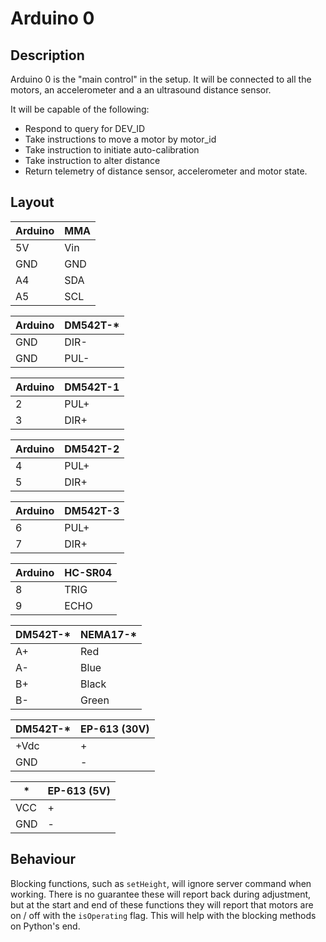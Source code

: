# Arduino 0

## Description
Arduino 0 is the "main control" in the setup. It will be connected to all the motors, an accelerometer and a an ultrasound distance sensor.

It will be capable of the following: 
- Respond to query for DEV\_ID
- Take instructions to move a motor by motor\_id
- Take instruction to initiate auto-calibration
- Take instruction to alter distance
- Return telemetry of distance sensor, accelerometer and motor state.

## Layout
| Arduino | MMA |
|---------|-----|
| 5V      | Vin |
| GND     | GND |
| A4      | SDA |
| A5      | SCL |

| Arduino | DM542T-* |
|---------|----------|
| GND     | DIR-     |
| GND     | PUL-     |

| Arduino | DM542T-1 |
|---------|----------|
| 2       | PUL+     |
| 3       | DIR+     |

| Arduino | DM542T-2 |
|---------|----------|
| 4       | PUL+     |
| 5       | DIR+     |

| Arduino | DM542T-3 |
|---------|----------|
| 6       | PUL+     |
| 7       | DIR+     |

| Arduino | HC-SR04 |
|---------|---------|
| 8       | TRIG    |
| 9       | ECHO    |

| DM542T-* | NEMA17-* |
|----------|----------|
| A+       | Red      |
| A-       | Blue     |
| B+       | Black    |
| B-       | Green    |

| DM542T-* | EP-613 (30V) |
|----------|--------------|
| +Vdc     | +            |
| GND      | -            |

| *   | EP-613 (5V) |
|-----|-------------|
| VCC | +           |
| GND | -           |

## Behaviour
Blocking functions, such as `setHeight`, will ignore server command when working. There is no guarantee these will report back during adjustment, but at the start and end of these functions they will report that motors are on / off with the `isOperating` flag. This will help with the blocking methods on Python's end.
